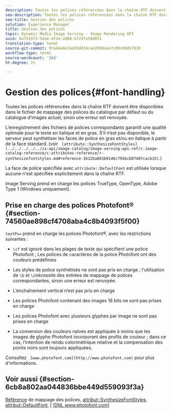 ```yaml
---
description: Toutes les polices référencées dans la chaîne RTF doivent être disponibles dans le fichier de mappage des polices du catalogue par défaut ou du catalogue d’images actuel, sinon une erreur est renvoyée.
seo-description: Toutes les polices référencées dans la chaîne RTF doivent être disponibles dans le fichier de mappage des polices du catalogue par défaut ou du catalogue d’images actuel, sinon une erreur est renvoyée.
seo-title: Gestion des polices
solution: Experience Manager
title: Gestion des polices
topic: Dynamic Media Image Serving - Image Rendering API
uuid: 6a751973-5dae-472e-a908-bf24fa59d031
translation-type: tm+mt
source-git-commit: 97a84e8e7edd3d834ca42069eae7c09c00d57938
workflow-type: tm+mt
source-wordcount: '263'
ht-degree: 1%

---
```



# Gestion des polices{#font-handling}

Toutes les polices référencées dans la chaîne RTF doivent être disponibles dans le fichier de mappage des polices du catalogue par défaut ou du catalogue d’images actuel, sinon une erreur est renvoyée.

L’enregistrement des fichiers de polices correspondants garantit une qualité optimale pour le texte en italique et en gras. S’il n’est pas disponible, le serveur peut synthétiser les faces de police en gras et/ou en italique à partir de la face standard. (voir ` [attribute::SynthesizeFontStyles](../../../../../is-api/image-catalog/image-serving-api-ref/c-image-catalog-reference/c-attributes-reference/r-synthesizefontstyles.md#reference-1b12ba881b9146c793bcb07407cacb15)`.)

La face de police spécifiée avec `attribute::DefaultFont` est utilisée lorsque aucune n&#39;est spécifiée explicitement dans la chaîne RTF.

Image Serving prend en charge les polices TrueType, OpenType, Adobe Type 1 (Windows uniquement).

## Prise en charge des polices Photofont® {#section-74560ae898cf4708aba4c8b4093f5f00}

`textPs=` prend en charge les polices Photofont®, avec les restrictions suivantes :

* `\cf` est ignoré dans les plages de texte qui spécifient une police Photofont ; Les polices de caractères de la police Photofont ont des couleurs prédéfinies
* Les styles de police synthétisés ne sont pas pris en charge ; l&#39;utilisation de `\b` et `\i`nécessite des entrées de mappage de polices correspondantes, sinon une erreur est renvoyée.

* L’enchaînement vertical n’est pas pris en charge
* Les polices Photofont contenant des images 16 bits ne sont pas prises en charge
* Les polices Photofont avec plusieurs glyphes par image ne sont pas prises en charge
* La conversion des couleurs naïves est appliquée à moins que les images de glyphe Photofont incorporent des profils de couleur ; dans ce cas, l’intention de rendu colorimétrique relative et la compensation des points noirs sont toujours appliquées.

Consultez ` [www.photofont.com](http://www.photofont.com)` pour plus d&#39;informations.

## Voir aussi {#section-6cb8a802aa044836bbe449d559093f3a}

[Référence](../../../../../is-api/image-catalog/image-serving-api-ref/c-image-catalog-reference/c-font-map-reference/c-font-map-reference.md#concept-f81f319d03c646c5a8ef87b3277dd37d) de mappage des polices,  [attribut::SynthesizeFontStyles](../../../../../is-api/image-catalog/image-serving-api-ref/c-image-catalog-reference/c-attributes-reference/r-synthesizefontstyles.md#reference-1b12ba881b9146c793bcb07407cacb15),  [attribut::DefaultFont](../../../../../is-api/image-catalog/image-serving-api-ref/c-image-catalog-reference/c-attributes-reference/r-defaultfont.md#reference-48b763ac254545e89a25c76ff7581107),  [ [!DNL www.photofont.com] ](http://www.photofont.com)
